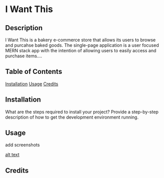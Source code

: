 # I Want This
## Description

I Want This is a bakery e-commerce store that allows its users to browse and purcahse baked goods. The single-page application is a user focused MERN stack app with the intention of allowing users to easily access and purchase items....

## Table of Contents 

[Installation](#installation)
[Usage](#usage)
[Credits](#credits)

## Installation

What are the steps required to install your project? Provide a step-by-step description of how to get the development environment running.

## Usage

add screenshots

[alt text](assets/images/screenshot.png)
   

## Credits


